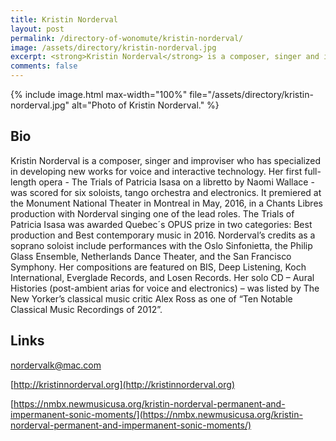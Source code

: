 ```yaml
---
title: Kristin Norderval 
layout: post
permalink: /directory-of-wonomute/kristin-norderval/
image: /assets/directory/kristin-norderval.jpg
excerpt: <strong>Kristin Norderval</strong> is a composer, singer and improviser who has specialized in developing new works for voice and interactive technology. Her first full-length opera - The Trials of Patricia Isasa on a libretto by Naomi Wallace - was scored for six soloists, tango orchestra and electronics. It premiered at the Monument National Theater in Montreal in May, 2016, in a Chants Libres production with Norderval singing one of the lead roles. 
comments: false
---
```


<div class="directory-post">
{% include image.html
max-width="100%" file="/assets/directory/kristin-norderval.jpg" alt="Photo of Kristin Norderval." %}
</div>

## Bio

Kristin Norderval is a composer, singer and improviser who has specialized in developing new works for voice and interactive technology. Her first full-length opera - The Trials of Patricia Isasa on a libretto by Naomi Wallace - was scored for six soloists, tango orchestra and electronics. It premiered at the Monument National Theater in Montreal in May, 2016, in a Chants Libres production with Norderval singing one of the lead roles. The Trials of Patricia Isasa was awarded Quebec´s OPUS prize in two categories: Best production and Best contemporary music in 2016. Norderval’s credits as a soprano soloist include performances with the Oslo Sinfonietta, the Philip Glass Ensemble, Netherlands Dance Theater, and the San Francisco Symphony. Her compositions are featured on BIS, Deep Listening, Koch International, Everglade Records, and Losen Records. Her solo CD – Aural Histories (post-ambient arias for voice and electronics) – was listed by The New Yorker’s classical music critic Alex Ross as one of “Ten Notable Classical Music Recordings of 2012”. 


## Links

<nordervalk@mac.com>

[http://kristinnorderval.org](http://kristinnorderval.org)

[https://nmbx.newmusicusa.org/kristin-norderval-permanent-and-impermanent-sonic-moments/](https://nmbx.newmusicusa.org/kristin-norderval-permanent-and-impermanent-sonic-moments/)
